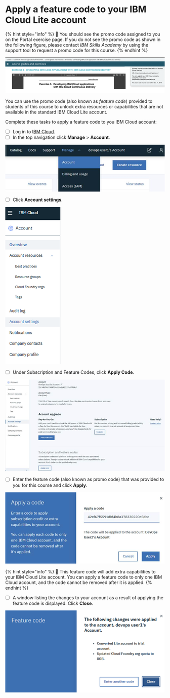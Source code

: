 # Apply a feature code to your IBM Cloud Lite account

{% hint style="info" %}
📝 You should see the promo code assigned to you on the Portal exercise page. If you do not see the promo code as shown in the following figure, please contact _IBM Skills Academy_ by using the support tool to request a promo code for this course.
{% endhint %}

![](../.gitbook/assets/image009%20%282%29.png)

You can use the promo code \(also known as _feature code_\) provided to students of this course to unlock extra resources or capabilities that are not available in the standard IBM Cloud Lite account.

Complete these tasks to apply a feature code to you IBM Cloud account:

* [ ] Log in to I[BM Cloud](https://cloud.ibm.com/login).
* [ ] In the top navigation click **Manage** &gt; **Account**.

![](../.gitbook/assets/image010%20%281%29.jpg)

* [ ] Click **Account settings**.

![](../.gitbook/assets/image011%20%282%29.png)

* [ ] Under Subscription and Feature Codes, click **Apply Code**.

![](../.gitbook/assets/image012%20%282%29.jpg)

* [ ] Enter the feature code \(also known as promo code\) that was provided to you for this course and click **Apply**.

![](../.gitbook/assets/image013%20%282%29.jpg)

{% hint style="info" %}
 📝 This feature code will add extra capabilities to your IBM Cloud Lite account. You can apply a feature code to only one IBM Cloud account, and the code cannot be removed after it is applied.
{% endhint %}

* [ ] A window listing the changes to your account as a result of applying the feature code is displayed. Click **Close**.

![](../.gitbook/assets/image014.png)

